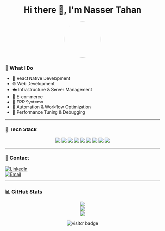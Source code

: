 <h1 align="center">Hi there 👋, I'm Nasser Tahan</h1>

<p align="center">
  <img src="https://github.com/bigboss97lnt.png" width="120" style="border-radius: 50%;" />
</p>

### 🚀 What I Do

- 📱 React Native Development
- 🌐 Web Development
- ☁️ Infrastructure & Server Management
- 🛒 E-commerce
- 🏢 ERP Systems
- 🧠 Automation & Workflow Optimization
- 🧪 Performance Tuning & Debugging

---

### 🧰 Tech Stack

<p align="center">
  <img src="https://img.shields.io/badge/Mobile-React_Native-informational?style=flat&logo=react" />
  <img src="https://img.shields.io/badge/Web-JavaScript,_PHP-informational?style=flat&logo=javascript" />
  <img src="https://img.shields.io/badge/Infra-CloudPanel,_Redis,_NGINX-informational?style=flat" />
  <img src="https://img.shields.io/badge/Cloud-AWS_LightSail-informational?style=flat&logo=amazon-aws" />
  <img src="https://img.shields.io/badge/DB-MySQL,_PostgreSQL-informational?style=flat&logo=mysql" />
  <img src="https://img.shields.io/badge/Search-Elasticsearch-informational?style=flat&logo=elasticsearch" />
  <img src="https://img.shields.io/badge/E--Commerce-WooCommerce-informational?style=flat&logo=woocommerce" />
  <img src="https://img.shields.io/badge/ERP-Odoo-informational?style=flat&logo=odoo" />
  <img src="https://img.shields.io/badge/Tools-Git,_Bash,_Cron,_Composer-informational?style=flat" />
</p>

---

### 📢 Contact

[![LinkedIn](https://img.shields.io/badge/-LinkedIn-0077B5?style=flat&logo=Linkedin&logoColor=white)](https://www.linkedin.com/in/nasser-tahhan-157155109/)  
[![Email](https://img.shields.io/badge/-Email-D14836?style=flat&logo=gmail&logoColor=white)](mailto:Nasser-tahan@live.com)

---

### 📊 GitHub Stats

<p align="center">
  <img src="https://github-readme-stats.vercel.app/api?username=bigboss97lnt&show_icons=true&theme=default&count_private=true" />
  <br />
  <img src="https://github-readme-stats.vercel.app/api/top-langs/?username=bigboss97lnt&layout=compact&theme=default" />
  <br />
  <img src="https://github-profile-trophy.vercel.app/?username=bigboss97lnt&column=7" />
</p>

<p align="center">
  <img src="https://visitor-badge.laobi.icu/badge?page_id=bigboss97lnt.bigboss97lnt" alt="visitor badge"/>
</p>
